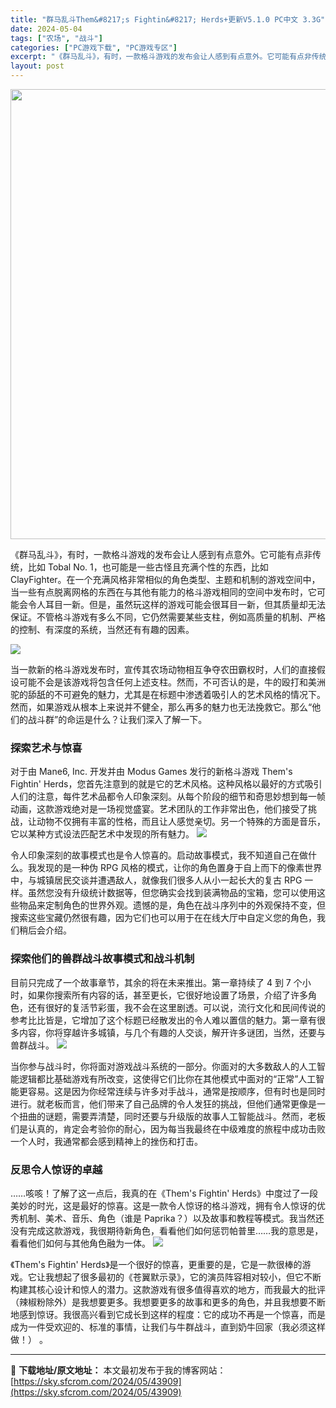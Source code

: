 ```yaml
---
title: "群马乱斗Them&#8217;s Fightin&#8217; Herds+更新V5.1.0 PC中文 3.3G"
date: 2024-05-04
tags: ["农场", "战斗"]
categories: ["PC游戏下载", "PC游戏专区"]
excerpt: "《群马乱斗》，有时，一款格斗游戏的发布会让人感到有点意外。它可能有点非传统，比如 Tobal No. 1，也可能是一些古怪且充满个性的东西，比如 ClayFighter。在一个充满风格非常相似的角色类型、主题和机制的游戏空间中，当一些有点脱离网格的东西在与其他有能力的格斗游戏相同的空间中发布时，它可&hellip;"
layout: post
---
```


<img class="aligncenter size-full wp-image-43898" src="https://sky.sfcrom.com/wp-content/uploads/2024/05/374ba-94402ce13d4153667120b49703f2eef5a21a20d7.png" alt="" width="1280" height="720" />

《群马乱斗》，有时，一款格斗游戏的发布会让人感到有点意外。它可能有点非传统，比如 Tobal No. 1，也可能是一些古怪且充满个性的东西，比如 ClayFighter。在一个充满风格非常相似的角色类型、主题和机制的游戏空间中，当一些有点脱离网格的东西在与其他有能力的格斗游戏相同的空间中发布时，它可能会令人耳目一新。但是，虽然玩这样的游戏可能会很耳目一新，但其质量却无法保证。不管格斗游戏有多么不同，它仍然需要某些支柱，例如高质量的机制、严格的控制、有深度的系统，当然还有有趣的因素。

<img src="https://sky.sfcrom.com/wp-content/uploads/2024/05/20240504173716-ec627.jpeg" />

当一款新的格斗游戏发布时，宣传其农场动物相互争夺农田霸权时，人们的直接假设可能不会是该游戏将包含任何上述支柱。然而，不可否认的是，牛的殴打和美洲驼的舔舐的不可避免的魅力，尤其是在标题中渗透着吸引人的艺术风格的情况下。然而，如果游戏从根本上来说并不健全，那么再多的魅力也无法挽救它。那么“他们的战斗群”的命运是什么？让我们深入了解一下。
<h3>探索艺术与惊喜</h3>
对于由 Mane6, Inc. 开发并由 Modus Games 发行的新格斗游戏 Them's Fightin' Herds，您首先注意到的就是它的艺术风格。这种风格以最好的方式吸引人们的注意，每件艺术品都令人印象深刻。从每个阶段的细节和奇思妙想到每一帧动画，这款游戏绝对是一场视觉盛宴。艺术团队的工作非常出色，他们接受了挑战，让动物不仅拥有丰富的性格，而且让人感觉亲切。另一个特殊的方面是音乐，它以某种方式设法匹配艺术中发现的所有魅力。

<img src="https://sky.sfcrom.com/wp-content/uploads/2024/05/20240504173720-49e91.jpeg" />

令人印象深刻的故事模式也是令人惊喜的。启动故事模式，我不知道自己在做什么。我发现的是一种伪 RPG 风格的模式，让你的角色置身于自上而下的像素世界中，与城镇居民交谈并遭遇敌人，就像我们很多人从小一起长大的复古 RPG 一样。虽然您没有升级统计数据等，但您确实会找到装满物品的宝箱，您可以使用这些物品来定制角色的世界外观。遗憾的是，角色在战斗序列中的外观保持不变，但搜索这些宝藏仍然很有趣，因为它们也可以用于在在线大厅中自定义您的角色，我们稍后会介绍。
<h3>探索他们的兽群战斗故事模式和战斗机制</h3>
目前只完成了一个故事章节，其余的将在未来推出。第一章持续了 4 到 7 个小时，如果你搜索所有内容的话，甚至更长，它很好地设置了场景，介绍了许多角色，还有很好的复活节彩蛋，我不会在这里剧透。可以说，流行文化和民间传说的参考比比皆是，它增加了这个标题已经散发出的令人难以置信的魅力。第一章有很多内容，你将穿越许多城镇，与几个有趣的人交谈，解开许多谜团，当然，还要与兽群战斗。

<img src="https://sky.sfcrom.com/wp-content/uploads/2024/05/20240504173721-d6510.jpeg" />

当你参与战斗时，你将面对游戏战斗系统的一部分。你面对的大多数敌人的人工智能逻辑都比基础游戏有所改变，这使得它们比你在其他模式中面对的“正常”人工智能更容易。这是因为你经常连续与许多对手战斗，通常是按顺序，但有时也是同时进行。就老板而言，他们带来了自己品牌的令人发狂的挑战，但他们通常更像是一个扭曲的谜题，需要弄清楚，同时还要与升级版的故事人工智能战斗。然而，老板们是认真的，肯定会考验你的耐心，因为每当我最终在中级难度的旅程中成功击败一个人时，我通常都会感到精神上的挫伤和打击。
<h3>反思令人惊讶的卓越</h3>
……咳咳！了解了这一点后，我真的在《Them's Fightin' Herds》中度过了一段美妙的时光，这是最好的惊喜。这是一款令人惊讶的格斗游戏，拥有令人惊讶的优秀机制、美术、音乐、角色（谁是 Paprika？）以及故事和教程等模式。我当然还没有完成这款游戏，我很期待新角色，看看他们如何惩罚帕普里……我的意思是，看看他们如何与其他角色融为一体。

<img src="https://sky.sfcrom.com/wp-content/uploads/2024/05/20240504173725-3cba6.jpeg" />

《Them's Fightin' Herds》是一个很好的惊喜，更重要的是，它是一款很棒的游戏。它让我想起了很多最初的《苍翼默示录》，它的演员阵容相对较小，但它不断构建其核心设计和惊人的潜力。这款游戏有很多值得喜欢的地方，而我最大的批评（辣椒粉除外）是我想要更多。我想要更多的故事和更多的角色，并且我想要不断地感到惊讶。我很高兴看到它成长到这样的程度：它的成功不再是一个惊喜，而是成为一件受欢迎的、标准的事情，让我们与牛群战斗，直到奶牛回家（我必须这样做！） 。

---
📖 **下载地址/原文地址：** 本文最初发布于我的博客网站：[https://sky.sfcrom.com/2024/05/43909](https://sky.sfcrom.com/2024/05/43909)
